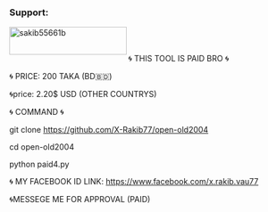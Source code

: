 <h3 align="left">Support:</h3>
<p><a href="https://www.buymeacoffee.com/sakib55661b"> <img align="left" src="https://cdn.buymeacoffee.com/buttons/v2/default-yellow.png" height="50" width="210" alt="sakib55661b" /></a></p><br><br>









🌀 THIS TOOL IS PAID BRO 🌀



🌀 PRICE: 200 TAKA (BD🇧🇩)

🌀price: 2.20$ USD (OTHER COUNTRYS)


🌀 COMMAND  🌀



git clone https://github.com/X-Rakib77/open-old2004



cd open-old2004



python paid4.py




🌀 MY FACEBOOK ID LINK: https://www.facebook.com/x.rakib.vau77






🌀MESSEGE ME FOR APPROVAL (PAID)
